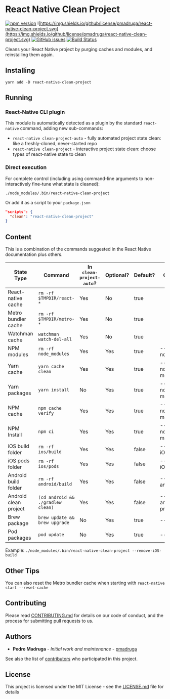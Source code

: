 # React Native Clean Project

[![npm version](https://badge.fury.io/js/react-native-clean-project.svg)](https://badge.fury.io/js/react-native-clean-project) ![https://img.shields.io/github/license/pmadruga/react-native-clean-project.svg](https://img.shields.io/github/license/pmadruga/react-native-clean-project.svg)
[![GitHub issues](https://img.shields.io/github/issues/pmadruga/react-native-clean-project.svg)](https://github.com/pmadruga/react-native-clean-project/issues)
[![Build Status](https://travis-ci.org/pmadruga/react-native-clean-project.svg?branch=master)](https://travis-ci.org/pmadruga/react-native-clean-project)

Cleans your React Native project by purging caches and modules, and reinstalling them again.

## Installing

`yarn add -D react-native-clean-project`

## Running

### React-Native CLI plugin

This module is automatically detected as a plugin by the standard `react-native` command, adding new sub-commands:

* `react-native clean-project-auto` - fully automated project state clean: like a freshly-cloned, never-started repo
* `react-native clean-project` - interactive project state clean: choose types of react-native state to clean

### Direct execution

For complete control (including using command-line arguments to non-interactively fine-tune what state is cleaned):

`./node_modules/.bin/react-native-clean-project`

Or add it as a script to your `package.json`

```json
"scripts": {
  "clean": "react-native-clean-project"
}
```

## Content

This is a combination of the commands suggested in the React Native documentation plus others.

| State Type            | Command                          | In `clean-project-auto`? | Optional?  | Default? | Option Flag            |
| --------------------- | -------------------------------- | ------------------------ | ---------- | -------- | ---------------------- |
| React-native cache    | `rm -rf $TMPDIR/react-*`         | Yes                      | No         | true     |                        |
| Metro bundler cache   | `rm -rf $TMPDIR/metro-*`         | Yes                      | No         | true     |                        |
| Watchman cache        | `watchman watch-del-all`         | Yes                      | No         | true     |                        |
| NPM modules           | `rm -rf node_modules`            | Yes                      | Yes        | true     | --keep-node_modules    |
| Yarn cache            | `yarn cache clean`               | Yes                      | Yes        | true     | --keep-node-modules    |
| Yarn packages         | `yarn install`                   | No                       | Yes        | true     | --keep-node-modules    |
| NPM cache             | `npm cache verify`               | Yes                      | Yes        | true     | --keep-node-modules    |
| NPM Install           | `npm ci`                         | Yes                      | Yes        | true     | --keep-node-modules    |
| iOS build folder      | `rm -rf ios/build`               | Yes                      | Yes        | false    | --remove-iOS-build     |
| iOS pods folder       | `rm -rf ios/pods`                | Yes                      | Yes        | false    | --remove-iOS-pods      |
| Android build folder  | `rm -rf android/build`           | Yes                      | Yes        | false    | --remove-android-build |
| Android clean project | `(cd android && ./gradlew clean)`| Yes                      | Yes        | false    | --clean-android-project|
| Brew package          | `brew update && brew upgrade`    | No                       | Yes        | true     | --keep-brew            |
| Pod packages          | `pod update`                     | No                       | Yes        | true     | --keep-pods            |

Example: `./node_modules/.bin/react-native-clean-project --remove-iOS-build`

## Other Tips

You can also reset the Metro bundler cache when starting with `react-native start --reset-cache`

## Contributing

Please read [CONTRIBUTING.md](https://github.com/pmadruga/react-native-clean-project/blob/readme-update/CONTRIBUTING.md) for details on our code of conduct, and the process for submitting pull requests to us.

## Authors

* **Pedro Madruga** - _Initial work and maintenance_ - [pmadruga](https://github.com/pmadruga)

See also the list of [contributors](https://github.com/pmadruga/react-native-clean-project/graphs/contributors) who participated in this project.

## License

This project is licensed under the MIT License - see the [LICENSE.md](LICENSE.md) file for details
